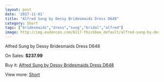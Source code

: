 ```yaml
---
layout: post
date: '2017-11-01'
title: "Alfred Sung by Dessy Bridesmaids Dress D648"
category: Short
tags: ["bridesmaids","dress","sung","bridal","alfred"]
image: http://img.eudances.com/6117-thickbox_default/alfred-sung-by-dessy-bridesmaids-dress-d648.jpg
---
```

Alfred Sung by Dessy Bridesmaids Dress D648

On Sales: **$237.99**
<a href="https://www.eudances.com/en/short/2183-alfred-sung-by-dessy-bridesmaids-dress-d648.html"><amp-img layout="responsive" width="600" height="600" src="//img.eudances.com/6117-thickbox_default/alfred-sung-by-dessy-bridesmaids-dress-d648.jpg" alt="Alfred Sung by Dessy Bridesmaids Dress D648 0" /></a>
<a href="https://www.eudances.com/en/short/2183-alfred-sung-by-dessy-bridesmaids-dress-d648.html"><amp-img layout="responsive" width="600" height="600" src="//img.eudances.com/6118-thickbox_default/alfred-sung-by-dessy-bridesmaids-dress-d648.jpg" alt="Alfred Sung by Dessy Bridesmaids Dress D648 1" /></a>

Buy it: [Alfred Sung by Dessy Bridesmaids Dress D648](https://www.eudances.com/en/short/2183-alfred-sung-by-dessy-bridesmaids-dress-d648.html "Alfred Sung by Dessy Bridesmaids Dress D648")

View more: [Short](https://www.eudances.com/en/25-short "Short")